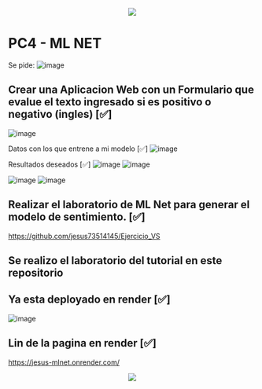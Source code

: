 <p align="center">
  <img src="https://user-images.githubusercontent.com/73097560/115834477-dbab4500-a447-11eb-908a-139a6edaec5c.gif">
</p>

# PC4 - ML NET
Se pide:
![image](https://github.com/jesus73514145/Ejercicio_06112023/assets/114105503/94db1040-9bd7-4df4-8894-47a7a7601f84)

## Crear una Aplicacion Web con un Formulario que evalue el texto ingresado si es positivo o negativo (ingles)  [✅]
![image](https://github.com/jesus73514145/Ejercicio_06112023/assets/114105503/0f956393-930f-4249-a9a1-02f97abe83df)

Datos con los que entrene a mi modelo  [✅]
![image](https://github.com/jesus73514145/Ejercicio_06112023/assets/114105503/1ea411ca-f9f5-4768-8de3-c52cccd603f3)

Resultados deseados  [✅]
![image](https://github.com/jesus73514145/Ejercicio_06112023/assets/114105503/327a2d8b-5018-4211-8d83-51d4c9d3a937)
![image](https://github.com/jesus73514145/Ejercicio_06112023/assets/114105503/ee2cd3cd-19a9-4b90-8bd8-d66c103ffee4)

![image](https://github.com/jesus73514145/Ejercicio_06112023/assets/114105503/6dfd5808-32db-4ab7-b670-e6db983a7572)
![image](https://github.com/jesus73514145/Ejercicio_06112023/assets/114105503/f393fd96-8051-4f45-a0a8-6f4cf63d7cc6)

## Realizar el laboratorio de ML Net para generar el modelo de sentimiento.  [✅]
https://github.com/jesus73514145/Ejercicio_VS

## Se realizo el laboratorio del tutorial en este repositorio

## Ya esta deployado en render [✅]
![image](https://github.com/jesus73514145/Ejercicio_06112023/assets/114105503/5b624ab1-5614-4188-9243-10ce8e386595)

## Lin de la pagina en render [✅]
https://jesus-mlnet.onrender.com/ 

<p align="center">
  <img src="https://user-images.githubusercontent.com/73097560/115834477-dbab4500-a447-11eb-908a-139a6edaec5c.gif">
</p>
